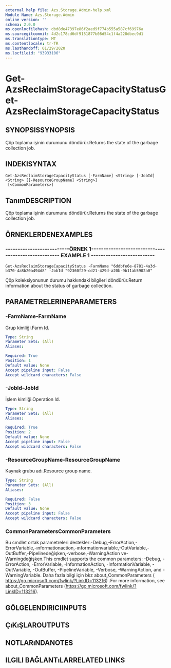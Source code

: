 ```yaml
---
external help file: Azs.Storage.Admin-help.xml
Module Name: Azs.Storage.Admin
online version: ''
schema: 2.0.0
ms.openlocfilehash: dbd8de47397e86f2aed9f774b555a587cf69976a
ms.sourcegitcommit: 4d2c178cd6df9151877b08d54c1f4a228dbec9d1
ms.translationtype: MT
ms.contentlocale: tr-TR
ms.lasthandoff: 01/29/2020
ms.locfileid: "93933106"
---
```

# <span data-ttu-id="9f3ba-101">Get-AzsReclaimStorageCapacityStatus</span><span class="sxs-lookup"><span data-stu-id="9f3ba-101">Get-AzsReclaimStorageCapacityStatus</span></span>

## <span data-ttu-id="9f3ba-102">SYNOPSIS</span><span class="sxs-lookup"><span data-stu-id="9f3ba-102">SYNOPSIS</span></span>
<span data-ttu-id="9f3ba-103">Çöp toplama işinin durumunu döndürür.</span><span class="sxs-lookup"><span data-stu-id="9f3ba-103">Returns the state of the garbage collection job.</span></span>

## <span data-ttu-id="9f3ba-104">INDEKI</span><span class="sxs-lookup"><span data-stu-id="9f3ba-104">SYNTAX</span></span>

```
Get-AzsReclaimStorageCapacityStatus [-FarmName] <String> [-JobId] <String> [[-ResourceGroupName] <String>]
 [<CommonParameters>]
```

## <span data-ttu-id="9f3ba-105">Tanım</span><span class="sxs-lookup"><span data-stu-id="9f3ba-105">DESCRIPTION</span></span>
<span data-ttu-id="9f3ba-106">Çöp toplama işinin durumunu döndürür.</span><span class="sxs-lookup"><span data-stu-id="9f3ba-106">Returns the state of the garbage collection job.</span></span>

## <span data-ttu-id="9f3ba-107">ÖRNEKLERDEN</span><span class="sxs-lookup"><span data-stu-id="9f3ba-107">EXAMPLES</span></span>

### <span data-ttu-id="9f3ba-108">--------------------------ÖRNEK 1--------------------------</span><span class="sxs-lookup"><span data-stu-id="9f3ba-108">-------------------------- EXAMPLE 1 --------------------------</span></span>
```
Get-AzsReclaimStorageCapacityStatus -FarmName "6ddbfe6e-8781-4a3d-b370-4a8b20a494d8" -JobId "92360f29-cd21-429d-a20b-9b11ab5902a0"
```

<span data-ttu-id="9f3ba-109">Çöp koleksiyonunun durumu hakkındaki bilgileri döndürür.</span><span class="sxs-lookup"><span data-stu-id="9f3ba-109">Return information about the status of garbage collection.</span></span>

## <span data-ttu-id="9f3ba-110">PARAMETRELERINE</span><span class="sxs-lookup"><span data-stu-id="9f3ba-110">PARAMETERS</span></span>

### <span data-ttu-id="9f3ba-111">-FarmName</span><span class="sxs-lookup"><span data-stu-id="9f3ba-111">-FarmName</span></span>
<span data-ttu-id="9f3ba-112">Grup kimliği.</span><span class="sxs-lookup"><span data-stu-id="9f3ba-112">Farm Id.</span></span>

```yaml
Type: String
Parameter Sets: (All)
Aliases: 

Required: True
Position: 1
Default value: None
Accept pipeline input: False
Accept wildcard characters: False
```

### <span data-ttu-id="9f3ba-113">-JobId</span><span class="sxs-lookup"><span data-stu-id="9f3ba-113">-JobId</span></span>
<span data-ttu-id="9f3ba-114">İşlem kimliği.</span><span class="sxs-lookup"><span data-stu-id="9f3ba-114">Operation Id.</span></span>

```yaml
Type: String
Parameter Sets: (All)
Aliases: 

Required: True
Position: 2
Default value: None
Accept pipeline input: False
Accept wildcard characters: False
```

### <span data-ttu-id="9f3ba-115">-ResourceGroupName</span><span class="sxs-lookup"><span data-stu-id="9f3ba-115">-ResourceGroupName</span></span>
<span data-ttu-id="9f3ba-116">Kaynak grubu adı.</span><span class="sxs-lookup"><span data-stu-id="9f3ba-116">Resource group name.</span></span>

```yaml
Type: String
Parameter Sets: (All)
Aliases: 

Required: False
Position: 3
Default value: None
Accept pipeline input: False
Accept wildcard characters: False
```

### <span data-ttu-id="9f3ba-117">CommonParameters</span><span class="sxs-lookup"><span data-stu-id="9f3ba-117">CommonParameters</span></span>
<span data-ttu-id="9f3ba-118">Bu cmdlet ortak parametreleri destekler:-Debug,-ErrorAction,-ErrorVariable,-ınformationaction,-ınformationvariable,-OutVariable,-OutBuffer,-Pipelinedeğişken,-verbose,-WarningAction ve-Warningdeğişken.</span><span class="sxs-lookup"><span data-stu-id="9f3ba-118">This cmdlet supports the common parameters: -Debug, -ErrorAction, -ErrorVariable, -InformationAction, -InformationVariable, -OutVariable, -OutBuffer, -PipelineVariable, -Verbose, -WarningAction, and -WarningVariable.</span></span> <span data-ttu-id="9f3ba-119">Daha fazla bilgi için bkz about_CommonParameters ( https://go.microsoft.com/fwlink/?LinkID=113216) .</span><span class="sxs-lookup"><span data-stu-id="9f3ba-119">For more information, see about_CommonParameters (https://go.microsoft.com/fwlink/?LinkID=113216).</span></span>

## <span data-ttu-id="9f3ba-120">GÖLGELENDIRICI</span><span class="sxs-lookup"><span data-stu-id="9f3ba-120">INPUTS</span></span>

## <span data-ttu-id="9f3ba-121">ÇıKıŞLAR</span><span class="sxs-lookup"><span data-stu-id="9f3ba-121">OUTPUTS</span></span>

## <span data-ttu-id="9f3ba-122">NOTLARıNDA</span><span class="sxs-lookup"><span data-stu-id="9f3ba-122">NOTES</span></span>

## <span data-ttu-id="9f3ba-123">ILGILI BAĞLANTıLAR</span><span class="sxs-lookup"><span data-stu-id="9f3ba-123">RELATED LINKS</span></span>

